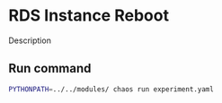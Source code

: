# RDS Instance Reboot

Description

## Run command

```bash
PYTHONPATH=../../modules/ chaos run experiment.yaml
```

